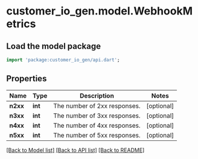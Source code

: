 # customer_io_gen.model.WebhookMetrics

## Load the model package
```dart
import 'package:customer_io_gen/api.dart';
```

## Properties
Name | Type | Description | Notes
------------ | ------------- | ------------- | -------------
**n2xx** | **int** | The number of 2xx responses. | [optional] 
**n3xx** | **int** | The number of 3xx responses. | [optional] 
**n4xx** | **int** | The number of 4xx responses. | [optional] 
**n5xx** | **int** | The number of 5xx responses. | [optional] 

[[Back to Model list]](../README.md#documentation-for-models) [[Back to API list]](../README.md#documentation-for-api-endpoints) [[Back to README]](../README.md)


